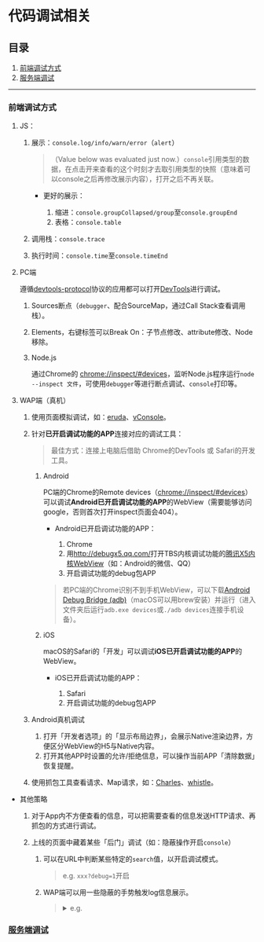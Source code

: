 # 代码调试相关

## 目录
1. [前端调试方式](#前端调试方式)
1. [服务端调试](#服务端调试)

---

### 前端调试方式
1. JS：

    1. 展示：`console.log/info/warn/error`（`alert`）

        >（Value below was evaluated just now.）`console`引用类型的数据，在点击开来查看的这个时刻才去取引用类型的快照（意味着可以console之后再修改展示内容），打开之后不再关联。

        - 更好的展示：

            1. 缩进：`console.groupCollapsed/group`至`console.groupEnd`
            2. 表格：`console.table`
    2. 调用栈：`console.trace`
    3. 执行时间：`console.time`至`console.timeEnd`
2. PC端

    遵循[devtools-protocol](https://github.com/chromedevtools/devtools-protocol)协议的应用都可以打开[DevTools](https://developers.google.com/web/tools/chrome-devtools)进行调试。

    1. Sources断点（`debugger`、配合SourceMap，通过Call Stack查看调用栈）。
    2. Elements，右键标签可以Break On：子节点修改、attribute修改、Node移除。
    3. Node.js

        通过Chrome的 <chrome://inspect/#devices>，监听Node.js程序运行`node --inspect 文件`，可使用`debugger`等进行断点调试、`console`打印等。
3. WAP端（真机）

    1. 使用页面模拟调试，如：[eruda](https://github.com/liriliri/eruda)、[vConsole](https://github.com/Tencent/vConsole)。
    2. 针对**已开启调试功能的APP**连接对应的调试工具：

        >最佳方式：连接上电脑后借助 Chrome的DevTools 或 Safari的开发工具。

        1. Android

            PC端的Chrome的Remote devices（<chrome://inspect/#devices>）可以调试**Android已开启调试功能的APP**的WebView（需要能够访问google，否则首次打开inspect页面会404）。

            - Android已开启调试功能的APP：

                1. Chrome
                2. 用<http://debugx5.qq.com/>打开TBS内核调试功能的[腾讯X5内核WebView](https://x5.tencent.com/)（如：Android的微信、QQ）
                3. 开启调试功能的debug包APP

            >若PC端的Chrome识别不到手机WebView，可以下载[Android Debug Bridge (adb)](https://developer.android.google.cn/studio/releases/platform-tools.html?hl=zh-cn#downloads)（macOS可以用brew安装）并运行（进入文件夹后运行`adb.exe devices`或`./adb devices`连接手机设备）。
        2. iOS

            macOS的Safari的「开发」可以调试**iOS已开启调试功能的APP**的WebView。

            - iOS已开启调试功能的APP：

                1. Safari
                2. 开启调试功能的debug包APP
    3. Android真机调试

        1. 打开「开发者选项」的「显示布局边界」，会展示Native渲染边界，方便区分WebView的H5与Native内容。
        2. 打开其他APP时设置的允许/拒绝信息，可以操作当前APP「清除数据」恢复提醒。
    4. 使用抓包工具查看请求、Map请求，如：[Charles](https://github.com/realgeoffrey/knowledge/blob/master/工具使用/Charles使用/README.md#charles使用)、[whistle](https://github.com/realgeoffrey/knowledge/blob/master/工具使用/whistle使用/README.md#whistle使用)。

- 其他策略

    1. 对于App内不方便查看的信息，可以把需要查看的信息发送HTTP请求、再抓包的方式进行调试。
    2. 上线的页面中藏着某些「后门」调试（如：隐蔽操作开启`console`）

        1. 可以在URL中判断某些特定的`search`值，以开启调试模式。

            >e.g. `xxx?debug=1`开启
        2. WAP端可以用一些隐蔽的手势触发log信息展示。

            ><details>
            ><summary>e.g.</summary>
            >
            >```javascript
            >let consolelogId = 0
            >
            >function wapConsole () {
            >  if (event.touches.length >= 4) {    // 4个触发点以上
            >    consolelogId += 1
            >
            >    if (consolelogId >= 2) {    // 2次以上触发
            >      // 展示隐藏的调试信息
            >      const newScript = document.createElement('script')
            >      const appendPlace = document.getElementsByTagName('body')[0] || document.getElementsByTagName('head')[0]
            >
            >      newScript.onload = function () { // 只能保证加载完成，但不能判断是否执行
            >        eruda.init()   // new VConsole()
            >        newScript.onload = null
            >      }
            >
            >      // onerror表示加载失败
            >
            >      newScript.src = '//unpkg.com/eruda'    // '//unpkg.com/vconsole'
            >
            >      appendPlace.appendChild(newScript)
            >
            >      document.removeEventListener('touchstart', wapConsole, false)
            >    }
            >  }
            >}
            >
            >document.addEventListener('touchstart', wapConsole, false)
            >```
            ></details>

### [服务端调试](https://github.com/realgeoffrey/knowledge/blob/master/网站前端/服务端相关/README.md#接口错误排查)
